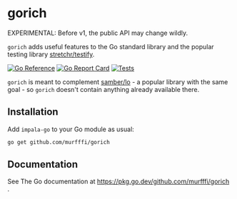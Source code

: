 # gorich

EXPERIMENTAL: Before v1, the public API may change wildly.

`gorich` adds useful features to the Go standard library and the popular testing
library [stretchr/testify](https://github.com/stretchr/testify).

[![Go Reference](https://pkg.go.dev/badge/github.com/murfffi/gorich.svg)](https://pkg.go.dev/github.com/murfffi/gorich)
[![Go Report Card](https://goreportcard.com/badge/github.com/murfffi/gorich)](https://goreportcard.com/report/github.com/murfffi/gorich)
[![Tests](https://github.com/murfffi/gorich/actions/workflows/ci.yml/badge.svg)](https://coveralls.io/github/murfffi/gorich)

`gorich` is meant to complement [samber/lo](https://github.com/samber/lo) - a popular library with the same goal - 
so `gorich` doesn't contain anything already available there.

## Installation

Add `impala-go` to your Go module as usual:

```bash
go get github.com/murfffi/gorich
```

## Documentation

See The Go documentation at <https://pkg.go.dev/github.com/murfffi/gorich> .
